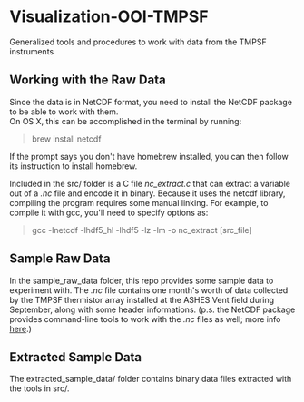 # Visualization-OOI-TMPSF
Generalized tools and procedures to work with data from the TMPSF instruments

## Working with the Raw Data
Since the data is in NetCDF format, you need to install the NetCDF package to be able to work with
them.  
On OS X, this can be accomplished in the terminal by running:  
> brew install netcdf

If the prompt says you don't have homebrew installed, you can then follow its instruction to install
homebrew.


Included in the src/ folder is a C file *nc_extract.c* that can extract a variable out of a *.nc*
file and encode it in binary. Because it uses the netcdf library, compiling the program requires
some manual linking. For example, to compile it with gcc, you'll need to specify options as:  
> gcc -lnetcdf -lhdf5\_hl -lhdf5 -lz -lm -o nc\_extract [src\_file]  


## Sample Raw Data
In the sample_raw_data folder, this repo provides some sample data to experiment with. The *.nc*
file contains one month's worth of data collected by the TMPSF thermistor array installed at the
ASHES Vent field during September, along with some header informations. (p.s. the NetCDF package
provides command-line tools to work with the *.nc* files as well; more info [here][1].)

<!--- ALL LINKS GO HERE -->
[1]: https://www.unidata.ucar.edu/software/netcdf/docs/netcdf_utilities_guide.html


## Extracted Sample Data
The extracted_sample_data/ folder contains binary data files extracted with the tools in src/.

